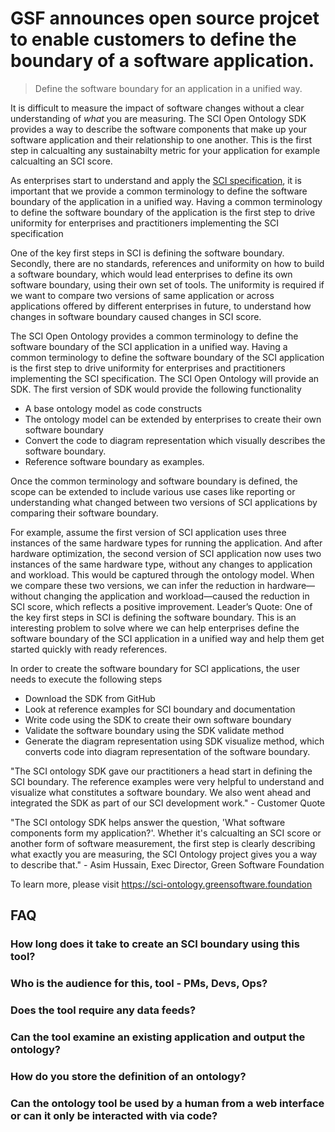 # GSF announces open source projcet to enable customers to define the boundary of a software application.

> Define the software boundary for an application in a unified way.

It is difficult to measure the impact of software changes without a clear understanding of *what* you are measuring. The SCI Open Ontology SDK provides a way to describe the software components that make up your software application and their relationship to one another. This is the first step in calcualting any sustainabilty metric for your application for example calcualting an SCI score.

As enterprises start to understand and apply the [SCI specification](https://sci.greensoftware.foundation), it is important that we provide a common terminology to define the software boundary of the application in a unified way. Having a common terminology to define the software boundary of the application is the first step to drive uniformity for enterprises and practitioners implementing the SCI specification

One of the key first steps in SCI is defining the software boundary. Secondly, there are no standards, references and uniformity on how to build a software boundary, which would lead enterprises to define its own software boundary, using their own set of tools. The uniformity is required if we want to compare two versions of same application or across applications offered by different enterprises in future, to understand how changes in software boundary caused changes in SCI score. 	

The SCI Open Ontology provides a common terminology to define the software boundary of the SCI application in a unified way. Having a common terminology to define the software boundary of the SCI application is the first step to drive uniformity for enterprises and practitioners implementing the SCI specification. The SCI Open Ontology will provide an SDK. The first version of SDK would provide the following functionality
-	A base ontology model as code constructs 
-	The ontology model can be extended by enterprises to create their own software boundary
-	Convert the code to diagram representation which visually describes the software boundary.
-	Reference software boundary as examples.

Once the common terminology and software boundary is defined, the scope can be extended to include various use cases like reporting or understanding what changed between two versions of SCI applications by comparing their software boundary. 

For example, assume the first version of SCI application uses three instances of the same hardware types for running the application. And after hardware optimization, the second version of SCI application now uses two instances of the same hardware type, without any changes to application and workload. This would be captured through the ontology model. When we compare these two versions, we can infer the reduction in hardware—without changing the application and workload—caused the reduction in SCI score, which reflects a positive improvement.
Leader’s Quote: One of the key first steps in SCI is defining the software boundary. This is an interesting problem to solve where we can help enterprises define the software boundary of the SCI application in a unified way and help them get started quickly with ready references.

In order to create the software boundary for SCI applications, the user needs to execute the following steps
-	Download the SDK from GitHub
-	Look at reference examples for SCI boundary and documentation
-	Write code using the SDK to create their own software boundary
-	Validate the software boundary using the  SDK validate method
-	Generate the diagram representation using SDK visualize method, which converts code into diagram representation of the software boundary.

"The SCI ontology SDK gave our practitioners a head start in defining the SCI boundary. The reference examples were very helpful to understand and visualize what constitutes a software boundary. We also went ahead and integrated the SDK as part of our SCI development work." - Customer Quote

"The SCI ontology SDK helps answer the question, 'What software components form my application?'. Whether it's calcualting an SCI score or another form of software measurement, the first step is clearly describing what exactly you are measuring, the SCI Ontology project gives you a way to describe that." - Asim Hussain, Exec Director, Green Software Foundation

To learn more, please visit https://sci-ontology.greensoftware.foundation

## FAQ

### How long does it take to create an SCI boundary using this tool? 

### Who is the audience for this, tool - PMs, Devs, Ops?

### Does the tool require any data feeds?

### Can the tool examine an existing application and output the ontology?

### How do you store the definition of an ontology?

### Can the ontology tool be used by a human from a web interface or can it only be interacted with via code?


